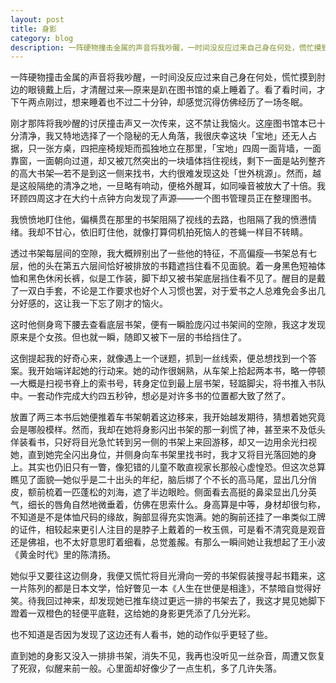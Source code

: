 ```yaml
---
layout: post
title: 身影
category: blog
description: 一阵硬物撞击金属的声音将我吵醒，一时间没反应过来自己身在何处，慌忙摸到肘边的眼镜戴上后，才清醒过来——原来是趴在图书馆的桌上睡着了。看了看时间，才下午两点刚过，想来睡着也不过二十分钟，却感觉沉得仿佛经历了一场冬眠。刚才那阵将我吵醒的讨厌撞击声又一次传来······
---
```

一阵硬物撞击金属的声音将我吵醒，一时间没反应过来自己身在何处，慌忙摸到肘边的眼镜戴上后，才清醒过来—原来是趴在图书馆的桌上睡着了。看了看时间，才下午两点刚过，想来睡着也不过二十分钟，却感觉沉得仿佛经历了一场冬眠。

刚才那阵将我吵醒的讨厌撞击声又一次传来，这不禁让我恼火。这座图书馆本已十分清净，我又特地选择了一个隐秘的无人角落，我很庆幸这块「宝地」还无人占据，只一张方桌，四把座椅规矩而孤独地立在那里，「宝地」四周一面背墙，一面靠窗，一面朝向过道，却又被兀然突出的一块墙体挡住视线，剩下一面是站列整齐的高大书架—若不是到这一侧来找书，大约很难发现这处「世外桃源」。然而，越是这般隔绝的清净之地，一旦略有响动，便格外醒耳，如同噪音被放大了十倍。我环顾四周这才在大约十点钟方向发现了声源——一个图书管理员正在整理图书。

我愤愤地盯住他，偏横贯在那里的书架阻隔了视线的去路，也阻隔了我的愤懑情绪。我却不甘心，依旧盯住他，就像打算伺机拍死恼人的苍蝇一样目不转睛。

透过书架每层间的空隙，我大概辨别出了一些他的特征，不高偏瘦—书架总有七层，他的头在第五六层间恰好被排放的书籍遮挡住看不见面貌。着一身黑色短袖体恤和黑色休闲长裤，似是工作装，脚下却又被书架底层挡住看不见了。醒目的是戴了一双白手套，不论是工作要求也好个人习惯也罢，对于爱书之人总难免会多出几分好感的，这让我一下忘了刚才的恼火。

这时他侧身弯下腰去查看底层书架，便有一瞬脸庞闪过书架间的空隙，我这才发现原来是个女孩。但也就一瞬，随即又被下一层的书给挡住了。

这倒提起我的好奇心来，就像遇上一个谜题，抓到一丝线索，便总想找到一个答案。我开始端详起她的行动来。她的动作很娴熟，从车架上拾起两本书，略一停顿—大概是扫视书脊上的索书号，转身定位到最上层书架，轻踮脚尖，将书推入书队中。一套动作完成大约四五秒钟，想必是对许多书的位置都大致了然了。

放置了两三本书后她便推着车书架朝着这边移来，我开始越发期待，猜想着她究竟会是哪般模样。然而，我却在她将身影闪出书架的那一刹慌了神，甚至来不及低头佯装看书，只好将目光急忙转到另一侧的书架上来回游移，却又一边用余光扫视她，直到她完全闪出身位，并侧身向车书架里找书时，我才又将目光落回她的身上。其实也仍旧只有一瞥，像犯错的儿童不敢直视家长那般心虚惶恐。但这次总算瞧见了面貌—她似乎是二十出头的年纪，脑后绑了个不长的高马尾，显出几分俏皮，额前梳着一匹蓬松的刘海，遮了半边眼睑。侧面看去高挺的鼻梁显出几分英气，细长的唇角自然地微垂着，仿佛在思索什么。身高算是中等，身材却很匀称，不知道是不是体恤尺码的缘故，胸部显得充实饱满。她的胸前还挂了一串类似工牌的证件，相较起来更引人注目的是脖子上戴着的一枚玉佩，可是看不清究竟是观音还是佛祖，也不太好意思盯着细看，总觉羞赧。有那么一瞬间她让我想起了王小波《黄金时代》里的陈清扬。

她似乎又要往这边侧身，我便又慌忙将目光滑向一旁的书架假装搜寻起书籍来，这一片陈列的都是日本文学，恰好瞥见一本《人生在世便是相逢》，不禁暗自觉得好笑。待我回过神来，却发现她已推车绕过更远一排的书架去了，我这才晃见她脚下蹬着一双橙色的轻便平底鞋，这给她的身影更凭添了几分光彩。

也不知道是否因为发现了这边还有人看书，她的动作似乎更轻了些。

直到她的身影又没入一排排书架，消失不见，我再也没听见一丝杂音，周遭又恢复了死寂，似醒来前一般。心里面却好像少了一点生机，多了几许失落。